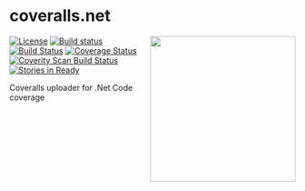 
coveralls.net
=============

<img align="right" width="256px" height="256px" src="http://res.cloudinary.com/csmacnz/image/upload/v1419318612/coverallsNet-256_lnjetq.svg">

[![License](http://img.shields.io/:license-mit-blue.svg)](http://csmacnz.mit-license.org)
[![Build status](https://ci.appveyor.com/api/projects/status/m9hqgm8a38s4vke1?svg=true)](https://ci.appveyor.com/project/MarkClearwater/coveralls-net)
[![Build Status](https://travis-ci.org/csmacnz/coveralls.net.svg)](https://travis-ci.org/csmacnz/coveralls.net)
[![Coverage Status](https://img.shields.io/coveralls/csmacnz/coveralls.net.svg)](https://coveralls.io/r/csmacnz/coveralls.net)
[![Coverity Scan Build Status](https://scan.coverity.com/projects/3696/badge.svg)](https://scan.coverity.com/projects/3696)
[![Stories in Ready](https://badge.waffle.io/csmacnz/coveralls.net.png?label=ready&title=Ready)](https://waffle.io/csmacnz/coveralls.net)

Coveralls uploader for .Net Code coverage

